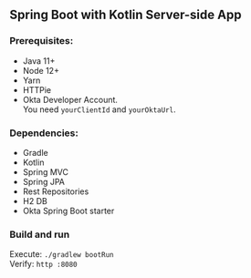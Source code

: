## Spring Boot with Kotlin Server-side App

### Prerequisites:
- Java 11+
- Node 12+
- Yarn
- HTTPie
- Okta Developer Account.<br>You need `yourClientId` and `yourOktaUrl`.

### Dependencies:
- Gradle
- Kotlin
- Spring MVC
- Spring JPA
- Rest Repositories
- H2 DB
- Okta Spring Boot starter

### Build and run
Execute: `./gradlew bootRun`<br>
Verify: `http :8080`

